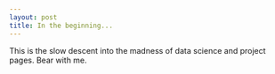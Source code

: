 ```yaml
---
layout: post
title: In the beginning...
---
```


This is the slow descent into the madness of data science and project pages. Bear with me. 
